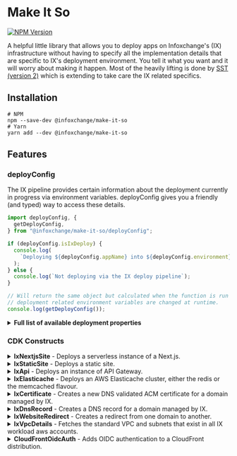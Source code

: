 # Make It So

[![NPM Version](https://img.shields.io/npm/v/%40infoxchange%2Fmake-it-so)](https://www.npmjs.com/package/@infoxchange/make-it-so)

A helpful little library that allows you to deploy apps on Infoxchange's (IX) infrastructure without having to specify all the implementation details that are specific to IX's deployment environment. You tell it what you want and it will worry about making it happen. Most of the heavily lifting is done by [SST (version 2)](https://v2.sst.dev/what-is-sst) which is extending to take care the IX related specifics.

## Installation

```shell
# NPM
npm --save-dev @infoxchange/make-it-so
# Yarn
yarn add --dev @infoxchange/make-it-so
```

## Features

### deployConfig

The IX pipeline provides certain information about the deployment currently in progress via environment variables. deployConfig gives you a friendly (and typed) way to access these details.

```typescript
import deployConfig, {
  getDeployConfig,
} from "@infoxchange/make-it-so/deployConfig";

if (deployConfig.isIxDeploy) {
  console.log(
    `Deploying ${deployConfig.appName} into ${deployConfig.environment}`,
  );
} else {
  console.log(`Not deploying via the IX deploy pipeline`);
}

// Will return the same object but calculated when the function is run rather than when imported. Useful if any IX
// deployment related environment variables are changed at runtime.
console.log(getDeployConfig());
```

<details>
<summary><strong>Full list of available deployment properties</strong></summary>

| Name              | Description                            | Type for IX Deploy                 | Type for non-IX Deploy |
| ----------------- | -------------------------------------- | ---------------------------------- | ---------------------- |
| isIxDeploy        | Is deploying via IX pipeline or not    | true                               | false                  |
| appName           | Name of app being deployed             | string                             | string                 |
| environment       | Name of env app is being deployed to   | "dev" \| "test" \| "uat" \| "prod" | string                 |
| workloadGroup     | The workload group of the app          | "ds" \| "srs"                      | string                 |
| primaryAwsRegion  | AWS Region used by IX                  | "ap-southeast-2"                   | string                 |
| siteDomains       | Domains for the app to use             | string[]                           | string[]               |
| siteDomainAliases | Domains to be redirected to primary    | string[]                           | string[]               |
| isInternalApp     | If app is for internal usage           | boolean                            | boolean \| undefined   |
| deploymentType    | What pipeline type is being used       | "docker" \| "serverless"           | string                 |
| sourceCommitRef   | The git commit ref of deployed code    | string                             | string                 |
| sourceCommitHash  | The git commit hash of deployed code   | string                             | string                 |
| deployTriggeredBy | Config commit id that triggered deploy | string                             | string                 |
| smtpHost          | SMTP host for the app to use           | string                             | string                 |
| smtpPort          | SMTP port for the app to use           | number                             | number \| undefined    |
| clamAVUrl         | ClamAV instance url for the app to use | string                             | string                 |

</details>

### CDK Constructs

<details>
<summary><strong>IxNextjsSite</strong> - Deploys a serverless instance of a Next.js.</summary>

IxNextjsSite extends [SST's NextjsSite](https://v2.sst.dev/constructs/NextjsSite) with a few minor changes to the props
and behaviour.

If the `customDomain` prop is not set then the first site domain provided by the IX deployment pipeline will be used as the primary custom domain, any additional domains (if there are any) will be used as alternative domain names and the first pipeline provided domain alias domain will be used will be used as a domain alias. This behaviour of setting pipeline configuring custom domains can be avoided by providing a value for `customDomain` (including explicitly setting it to `undefined` which will ensure no customDomain is used).

If `isIxManagedDomain` is true (which is the case if `customDomain` is set automatically using pipeline provided values) and no custom certificate is given then one will be created for any custom domains given (including alternative domain names which the base SST construct doesn't currently do).

Also if `isIxManagedDomain` is true DNS records will be automatically created for them.

It will also automatically attach the site to the standard IX VPC created in each workload account (unless you
explicitly pass other VPC details or set the VPC-related props (see the SST doco) to `undefined`) and set the env vars
`HTTP_PROXY`, `http_proxy`, `HTTPS_PROXY` and `https_proxy` to the HTTP Proxy for the VPC.

Unlike [NextjsSite](https://v2.sst.dev/constructs/NextjsSite), any environment variables set with `stackOrApp.setDefaultFunctionProps()` or
`stackOrApp.addDefaultFunctionEnv()` will be inherited by the IxNextjsSite lambda functions.

#### Options:

| Prop                                 | Type                                                             | Description                                                                                                                                                                                                                                                                                                                |
| ------------------------------------ | ---------------------------------------------------------------- | -------------------------------------------------------------------------------------------------------------------------------------------------------------------------------------------------------------------------------------------------------------------------------------------------------------------------- |
| [...NextjsSiteProps]                 |                                                                  | Any props accepted by [SST's NextjsSite](https://v2.sst.dev/constructs/NextjsSite)                                                                                                                                                                                                                                         |
| customDomain.isIxManagedDomain       | boolean                                                          | (optional) If true will attempt to create DNS records and certs for it using the IX shared infra. Only required if explicitly setting customDomains and you want DNS records + certs setup for them                                                                                                                        |
| customDomain.additionalDomainAliases | string[]                                                         | (optional) Works like `customDomain.domainAlias` but `domainAlias` only allows one domain, additionalDomainAliases allows setting additional domains                                                                                                                                                                       |
| environment                          | Record<string, string \| {buildtime?: string, runtime?: string}> | (optional) As well as accepting strings for environment variable values as is already done by [NextjsSite](https://v2.sst.dev/constructs/NextjsSite) it also accepts an object with the properties `buildtime` and/or `runtime` which allows you to customise the environment variable value during those different steps. |

```typescript
import { IxNextjsSite } from "@infoxchange/make-it-so/cdk-constructs";

const site = new IxNextjsSite(stack, "Site", {
  environment: {
    DATABASE_URL: process.env.DATABASE_URL || "",
    SESSION_SECRET: process.env.SESSION_SECRET || "",
  },
  // The default behaviour is the same as if you included:
  // customDomain: {
  //   domainName: ixDeployConfig.siteDomains[0],
  //   alternateNames: ixDeployConfig.siteDomains.slice(1)
  // },
});
```

</details>

<details>
<summary><strong>IxStaticSite</strong> - Deploys a static site.</summary>

IxNextjsSite extends [SST's StaticSite](https://v2.sst.dev/constructs/StaticSite) and takes the same props with the addition of `isIxManagedDomain` in the `customDomain` property.

If the props `customDomain` is not set then the first site domain provided by the IX deployment pipeline will be used as the primary custom domain, any additional domains (if there are any) will be used as alternative domain names and the first pipeline provided domain alias domain will be used will be used as a domain alias. This behaviour of setting pipeline configuring custom domains can be avoided by providing a value for `customDomain` (including explicitly setting it to `undefined` which will ensure no customDomain is used).

If `isIxManagedDomain` is true (which is the case if `customDomain` is set automatically using pipeline provided values) and no custom certificate is given then one will be created for any custom domains given (including alternative domain names which the base SST construct doesn't currently do).

Also if `isIxManagedDomain` is true DNS records will be automatically created for them.

#### Options:

| Prop                                 | Type     | Description                                                                                                                                                                                         |
| ------------------------------------ | -------- | --------------------------------------------------------------------------------------------------------------------------------------------------------------------------------------------------- |
| [...NextjsSiteProps]                 |          | Any props accepted by [SST's StaticSite](https://v2.sst.dev/constructs/StaticSite)                                                                                                                  |
| customDomain.isIxManagedDomain       | boolean  | (optional) If true will attempt to create DNS records and certs for it using the IX shared infra. Only required if explicitly setting customDomains and you want DNS records + certs setup for them |
| customDomain.additionalDomainAliases | string[] | (optional) Works like `customDomain.domainAlias` but `domainAlias` only allows one domain, additionalDomainAliases allows setting additional domains                                                |

```typescript
import { IxStaticSite } from "@infoxchange/make-it-so/cdk-constructs";

const site = new IxStaticSite(stack, "Site", {
  environment: {
    DOOHICKEY_NAME: process.env.DOOHICKEY_NAME || "",
  },
  // The default behaviour is the same as if you included:
  // customDomain: {
  //   domainName: ixDeployConfig.siteDomains[0],
  //   alternateNames: ixDeployConfig.siteDomains.slice(1)
  // },
});
```

</details>

<details>
<summary><strong>IxApi</strong> - Deploys an instance of API Gateway.</summary>

IxApi extends [SST's Api](https://v2.sst.dev/constructs/Api) and takes the exact same props.

It will automatically create certificates and DNS records for a single domain that the API should deploy to. If the props `customDomain` is not set the first site domain provided by the IX deployment pipeline will be used as the domain. Explicitly setting `customDomain` to `undefined` will ensure no customDomain is used. Regardless of if a custom domain is set, the API Gateway will still be accessible via the 'api-id.execute-api.region.amazonaws.com' url.

```typescript
import { IxApi } from "@infoxchange/make-it-so/cdk-constructs";

const site = new IxApi(stack, "api", {
  // The default behaviour is the same as if you included:
  // customDomain: {
  //   domainName: ixDeployConfig.siteDomains[0],
  // },
});
```

</details>

<details>
<summary><strong>IxElasticache</strong> - Deploys an AWS Elasticache cluster, either the redis or the memcached flavour.</summary>

It will also automatically attach the cluster to the standard IX VPC created in each workload account (unless you explicitly pass a different VPC to be attached with the vpc prop or set the vpc prop to `undefined` which will stop any VPC being attached).

```typescript
import { IxElasticache } from "@infoxchange/make-it-so/cdk-constructs";

const redisCluster = new IxElasticache(stack, "elasticache", {
  autoMinorVersionUpgrade: true,
  cacheNodeType: "cache.t2.small",
  engine: "redis",
  numCacheNodes: 1,
});
```

#### Options:

| Prop                      | Type     | Description                                                                                                                                           |
| ------------------------- | -------- | ----------------------------------------------------------------------------------------------------------------------------------------------------- |
| vpc                       | IVpc     | (optional) A VPC to attach if not using default IX VPC                                                                                                |
| vpcSubnetIds              | string[] | (optional) List of IDs of subnets to be used if not using default IX VPC subnets                                                                      |
| [...CfnCacheClusterProps] |          | Any props accepted by [CfnCacheCluster](https://docs.aws.amazon.com/cdk/api/v2/docs/aws-cdk-lib.aws_elasticache.CfnCacheCluster.html#construct-props) |

#### Properties:

| Properties       | Type            | Description                                                      |
| ---------------- | --------------- | ---------------------------------------------------------------- |
| connectionString | string          | A string with all the details required to connect to the cluster |
| cluster          | CfnCacheCluster | An AWS CDK CfnCacheCluster instance                              |

</details>

<details>
<summary><strong>IxCertificate</strong> - Creates a new DNS validated ACM certificate for a domain managed by IX.</summary>

```typescript
import { IxCertificate } from "@infoxchange/make-it-so/cdk-constructs";

const domainCert = new IxCertificate(scope, "ExampleDotComCertificate", {
  domainName: "example.com",
  subjectAlternativeNames: ["other-domain.com"],
  region: "us-east-1",
});
```

#### Options:

| Prop                    | Type     | Description                                                     |
| ----------------------- | -------- | --------------------------------------------------------------- |
| domainName              | string   | Domain name for cert                                            |
| subjectAlternativeNames | string[] | (optional) Any domains for the certs "Subject Alternative Name" |
| region                  | string   | (optional) The AWS region to create the cert in                 |

</details>

<details>
<summary><strong>IxDnsRecord</strong> - Creates a DNS record for a domain managed by IX.</summary>

Route53 HostedZones for IX managed domains live in the dns-hosting AWS account so if a workload AWS account requires a DNS record to be created this must be done "cross-account". IxDnsRecord handles that part for you. Just give it the details for the DNS record itself and IxDnsRecord will worry about creating it.

```typescript
import { IxDnsRecord } from "@infoxchange/make-it-so/cdk-constructs";

new IxDnsRecord(scope, "IxDnsRecord", {
  type: "A",
  name: "example.com",
  value: "1.1.1.1",
  ttl: 900,
});
```

#### Options:

| Prop         | Type                                       | Description                                                                                                                                                                                                                     |
| ------------ | ------------------------------------------ | ------------------------------------------------------------------------------------------------------------------------------------------------------------------------------------------------------------------------------- |
| type         | "A" \| "CNAME" \| "NS" \| "SOA" \| "ALIAS" | DNS record type                                                                                                                                                                                                                 |
| name         | string                                     | DNS record FQDN                                                                                                                                                                                                                 |
| value        | string                                     | DNS record value                                                                                                                                                                                                                |
| ttl          | number                                     | (optional) TTL value for DNS record                                                                                                                                                                                             |
| hostedZoneId | string                                     | (optional) The ID of the Route53 HostedZone belonging to the dns-hosting account in which to create the DNS record. If not given the correct HostedZone will be inferred from the domain in the "value" prop.                   |
| aliasZoneId  | string                                     | (only needed if type = "Alias") the Route53 HostedZone that the target of the alias record lives in. Generally this will be the well known ID of a HostedZone for a AWS service itself that is managed by AWS, not an end-user. |

</details>

<details>
<summary><strong>IxWebsiteRedirect</strong> - Creates a redirect from one domain to another.</summary>

```typescript
import { IxWebsiteRedirect } from "@infoxchange/make-it-so/cdk-constructs";

new IxWebsiteRedirect(scope, "WebsiteRedirect", {
  recordNames: ["www.example.com", "othersubdomain.example.com"],
  targetDomain: "www.example.com",
});
```

#### Options:

| Prop         | Type                                                                                                             | Description                                                                                   |
| ------------ | ---------------------------------------------------------------------------------------------------------------- | --------------------------------------------------------------------------------------------- |
| targetDomain | string                                                                                                           | The domain to redirect to                                                                     |
| recordNames  | string[]                                                                                                         | The domains to redirect from                                                                  |
| certificate  | [ICertificate](https://docs.aws.amazon.com/cdk/api/v2/docs/aws-cdk-lib.aws_certificatemanager.ICertificate.html) | (optional) The certificate to use when serving the redirect, one will be created if not given |

</details>

<details>
<summary><strong>IxVpcDetails</strong> - Fetches the standard VPC and subnets that exist in all IX workload aws accounts.</summary>

```typescript
import { IxVpcDetails } from "@infoxchange/make-it-so/cdk-constructs";

const vpcDetails = new IxVpcDetails(scope, "VpcDetails");
```

#### Options:

| Prop                    | Type     | Description                                                     |
| ----------------------- | -------- | --------------------------------------------------------------- |
| domainName              | string   | Domain name for cert                                            |
| subjectAlternativeNames | string[] | (optional) Any domains for the certs "Subject Alternative Name" |
| region                  | string   | (optional) The AWS region to create the cert in                 |

</details>

<details>
<summary><strong>CloudFrontOidcAuth</strong> - Adds OIDC authentication to a CloudFront distribution.</summary>

```typescript
import { CloudWatchOidcAuth } from "@infoxchange/make-it-so/cdk-constructs";

// You first create an instance of CloudFrontOidcAuth
const auth = new CloudFrontOidcAuth(stack, "CloudFrontOidcAuth", {
  oidcIssuerUrl: "https://your-oidc-server.com/path/",
  oidcClientId: "your-client-id",
  oidcScope: "email",
});

// Then you apply it to the a CloudFront backed site when it's created
new IxStaticSite(stack, "IxStaticSite", {
  path: "path/to/site/files",
  cdk: {
    distribution: auth.addToDistributionDefinition(stack, {
      distributionDefinition: {},
    }),
  },
});
```

<details>
<summary><strong>ApiGatewayOidcAuth</strong> - Adds OIDC authentication to a API Gateway instance.</summary>

This is an instance of SST v2's [Auth construct](https://v2.sst.dev/auth) that is preconfigured for OIDC.

```typescript
import { ApiGatewayOidcAuth } from "@infoxchange/make-it-so/cdk-constructs";

// You first create an instance of ApiGatewayOidcAuth
const auth = new ApiGatewayOidcAuth(stack, "ApiGatewayOidcAuth", {
  oidcIssuerUrl: "https://your-oidc-server.com/path/",
  oidcClientId: "your-client-id",
  oidcScope: "email",
});

// Then you attach it to an API instance
const api = new Api(stack, "api", {});
auth.attach(stack, {
  api,
  prefix: "/auth", // optional
});
```

## Full Example

To deploy a Next.js based site you would include a `sst.config.ts` file at the root of repo with contents like this:

```typescript
import { SSTConfig } from "sst";
import { IxNextjsSite } from "@infoxchange/make-it-so/cdk-constructs";
import deployConfig from "@infoxchange/make-it-so/deployConfig";

export default {
  config: () => ({
    name: deployConfig.appName || "fallback-app-name",
    region: deployConfig.primaryAwsRegion,
  }),
  stacks(app) {
    app.stack(
      ({ stack }) => {
        const site = new IxNextjsSite(stack, "site", {
          environment: {
            DATABASE_URL: process.env.DATABASE_URL || "",
            SESSION_SECRET: process.env.SESSION_SECRET || "",
          },
        });

        stack.addOutputs({
          SiteUrl: site.primaryOrigin,
        });
      },
      { stackName: `${app.name}-${app.stage}` }, // Use the same stack name format as our docker apps
    );
  },
} satisfies SSTConfig;
```

Then simply configure the IX pipeline to deploy that repo as a serverless app.

important that sst and aws lib version match those used in ix-deploy-support

# The Name

Honestly I've never seen Star Trek but I figured the name is appropriate since the goal of this library is to allow you, the user, to deploy applications by stating what you want and letting someone else handle the nitty gritty details of how to actually implement it.

# Development and Contributing

Changes to the main branch automatically trigger the CI to build and publish to npm. We do this with [semantic-release](https://semantic-release.gitbook.io/) which uses commit messages to determine what the new version number should be.

Commit messages must be formatted in the [Conventional Commits](https://www.conventionalcommits.org) style to allow semantic-release to generate release notes based on the git history. To help with this the CLI tool for creating a commit with a valid commit message can be used via `npm run commit`.

If adding a new construct the easiest way to develop it maybe by building it in whatever app repo it is intended to be used in. When it appears to be working correctly it can be moved into make-it-so and the app can be updated to import that construct from make-it-so.

To test change a change in make-it-so create a branch starting with the prefix "internal-testing-". When pushed the CI will release a new package with a pre-release version. It'll look a little something like `2.1.3-internal-testing-name-of-feature.3`. A serverless app using make-it-so can be modified to use this package version and then deployed to a dev environment to test that the make-it-so changes are functioning correctly. Once a change has been merged into main and there are no serverless apps using the pre-release package any more it's a good idea to [delete that version](https://docs.npmjs.com/unpublishing-packages-from-the-registry#unpublishing-a-single-version-of-a-package) to keep the [npm package version history clean](https://www.npmjs.com/package/@infoxchange/make-it-so?activeTab=versions).
